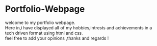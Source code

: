 # Portfolio-Webpage
welcome to my portfolio webpage.
<br>
Here in,i have displayed all of my hobbies,intrests and achievements in a tech driven format using html and css.
<br>
feel free to add your opinions ,thanks and regards !

